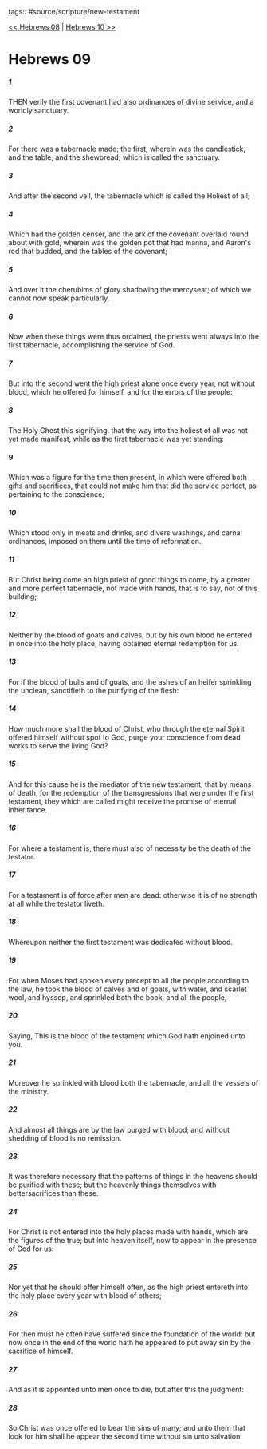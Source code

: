 tags:: #source/scripture/new-testament

[<< Hebrews 08](/New_Testament/19_Hebrews/Hebrews_08.md) | [Hebrews 10 >>](/New_Testament/19_Hebrews/Hebrews_10.md)

# Hebrews 09

##### 1

THEN verily the first covenant had also ordinances of divine service, and a worldly sanctuary.

##### 2

For there was a tabernacle made; the first, wherein was the candlestick, and the table, and the shewbread; which is called the sanctuary.

##### 3

And after the second veil, the tabernacle which is called the Holiest of all;

##### 4

Which had the golden censer, and the ark of the covenant overlaid round about with gold, wherein was the golden pot that had manna, and Aaron's rod that budded, and the tables of the covenant;

##### 5

And over it the cherubims of glory shadowing the mercyseat; of which we cannot now speak particularly.

##### 6

Now when these things were thus ordained, the priests went always into the first tabernacle, accomplishing the service of God.

##### 7

But into the second went the high priest alone once every year, not without blood, which he offered for himself, and for the errors of the people:

##### 8

The Holy Ghost this signifying, that the way into the holiest of all was not yet made manifest, while as the first tabernacle was yet standing:

##### 9

Which was a figure for the time then present, in which were offered both gifts and sacrifices, that could not make him that did the service perfect, as pertaining to the conscience;

##### 10

Which stood only in meats and drinks, and divers washings, and carnal ordinances, imposed on them until the time of reformation.

##### 11

But Christ being come an high priest of good things to come, by a greater and more perfect tabernacle, not made with hands, that is to say, not of this building;

##### 12

Neither by the blood of goats and calves, but by his own blood he entered in once into the holy place, having obtained eternal redemption for us.

##### 13

For if the blood of bulls and of goats, and the ashes of an heifer sprinkling the unclean, sanctifieth to the purifying of the flesh:

##### 14

How much more shall the blood of Christ, who through the eternal Spirit offered himself without spot to God, purge your conscience from dead works to serve the living God?

##### 15

And for this cause he is the mediator of the new testament, that by means of death, for the redemption of the transgressions that were under the first testament, they which are called might receive the promise of eternal inheritance.

##### 16

For where a testament is, there must also of necessity be the death of the testator.

##### 17

For a testament is of force after men are dead: otherwise it is of no strength at all while the testator liveth.

##### 18

Whereupon neither the first testament was dedicated without blood.

##### 19

For when Moses had spoken every precept to all the people according to the law, he took the blood of calves and of goats, with water, and scarlet wool, and hyssop, and sprinkled both the book, and all the people,

##### 20

Saying, This is the blood of the testament which God hath enjoined unto you.

##### 21

Moreover he sprinkled with blood both the tabernacle, and all the vessels of the ministry.

##### 22

And almost all things are by the law purged with blood; and without shedding of blood is no remission.

##### 23

It was therefore necessary that the patterns of things in the heavens should be purified with these; but the heavenly things themselves with bettersacrifices than these.

##### 24

For Christ is not entered into the holy places made with hands, which are the figures of the true; but into heaven itself, now to appear in the presence of God for us:

##### 25

Nor yet that he should offer himself often, as the high priest entereth into the holy place every year with blood of others;

##### 26

For then must he often have suffered since the foundation of the world: but now once in the end of the world hath he appeared to put away sin by the sacrifice of himself.

##### 27

And as it is appointed unto men once to die, but after this the judgment:

##### 28

So Christ was once offered to bear the sins of many; and unto them that look for him shall he appear the second time without sin unto salvation.
